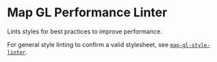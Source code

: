 # Map GL Performance Linter

Lints styles for best practices to improve performance.

For general style linting to confirm a valid stylesheet, see [`map-gl-style-linter`](https://github.com/stamen/map-gl-style-linter/).

